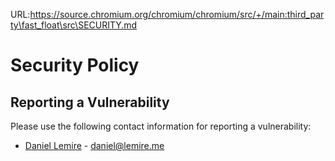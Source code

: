 URL:https://source.chromium.org/chromium/chromium/src/+/main:third_party\fast_float\src\SECURITY.md
# Security Policy

## Reporting a Vulnerability

Please use the following contact information for reporting a vulnerability:

- [Daniel Lemire](https://github.com/lemire) - daniel@lemire.me

